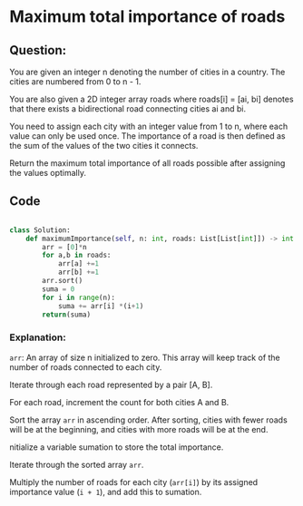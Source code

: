 # Maximum total importance of roads

## Question:

You are given an integer n denoting the number of cities in a country. The cities are numbered from 0 to n - 1.

You are also given a 2D integer array roads where roads[i] = [ai, bi] denotes that there exists a bidirectional road connecting cities ai and bi.

You need to assign each city with an integer value from 1 to n, where each value can only be used once. The importance of a road is then defined as the sum of the values of the two cities it connects.

Return the maximum total importance of all roads possible after assigning the values optimally.

## Code

```python 

class Solution:
    def maximumImportance(self, n: int, roads: List[List[int]]) -> int:
        arr = [0]*n
        for a,b in roads:
            arr[a] +=1
            arr[b] +=1
        arr.sort()
        suma = 0
        for i in range(n):
            suma += arr[i] *(i+1)
        return(suma)
```

### Explanation:

`arr`: An array of size n initialized to zero. This array will keep track of the number of roads connected to each city.

Iterate through each road represented by a pair [A, B].

For each road, increment the count for both cities A and B.

Sort the array `arr` in ascending order. After sorting, cities with fewer roads will be at the beginning, and cities with more roads will be at the end.

nitialize a variable sumation to store the total importance.

Iterate through the sorted array `arr`.

Multiply the number of roads for each city (`arr[i]`) by its assigned importance value (`i + 1`), and add this to sumation.

